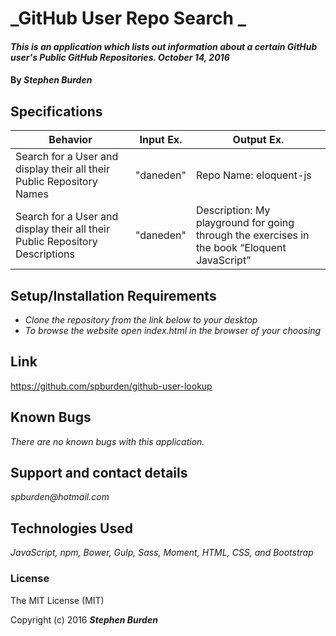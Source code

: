 # _GitHub User Repo Search _

#### _This is an application which lists out information about a certain GitHub user's Public GitHub Repositories. October 14, 2016_

#### By _**Stephen Burden**_

## Specifications
| Behavior | Input Ex. | Output Ex. |
| --- | --- | --- |
| Search for a User and display their all their Public Repository Names  | "daneden"  |  Repo Name: eloquent-js |
| Search for a User and display their all their Public Repository Descriptions   | "daneden"  | Description: My playground for going through the exercises in the book “Eloquent JavaScript” |


## Setup/Installation Requirements
* _Clone the repository from the link below to your desktop_
* _To browse the website open index.html in the browser of your choosing_

## Link
https://github.com/spburden/github-user-lookup

## Known Bugs
_There are no known bugs with this application._

## Support and contact details
_spburden@hotmail.com_

## Technologies Used
_JavaScript, npm, Bower, Gulp, Sass, Moment, HTML, CSS, and Bootstrap_

### License
The MIT License (MIT)

Copyright (c) 2016 **_Stephen Burden_**
